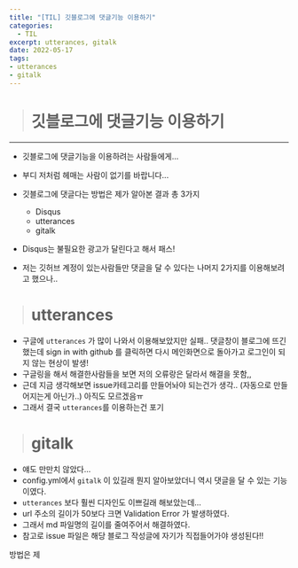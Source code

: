 ```yaml
---
title: "[TIL] 깃블로그에 댓글기능 이용하기"
categories: 
  - TIL
excerpt: utterances, gitalk
date: 2022-05-17
tags:
- utterances
- gitalk
---
```




> # 깃블로그에 댓글기능 이용하기
---

- 깃블로그에 댓글기능을 이용하려는 사람들에게...
- 부디 저처럼 헤매는 사람이 없기를 바랍니다...
- 깃블로그에 댓글다는 방법은 제가 알아본 결과 총 3가지
  - Disqus
  - utterances
  - gitalk

- Disqus는 불필요한 광고가 달린다고 해서 패스!
- 저는 깃허브 계정이 있는사람들만 댓글을 달 수 있다는 나머지 2가지를 이용해보려고 했으나..

> # utterances

- 구글에 `utterances` 가 많이 나와서 이용해보았지만 실패.. 댓글창이 블로그에 뜨긴 했는데 sign in with github 를 클릭하면 다시 메인화면으로 돌아가고 로그인이 되지 않는 현상이 발생!
- 구글링을 해서 해결한사람들을 보면 저의 오류랑은 달라서 해결을 못함,,
- 근데 지금 생각해보면 issue카테고리를 만들어놔야 되는건가 생각.. (자동으로 만들어지는게 아닌가..) 아직도 모르겠음ㅠ
- 그래서 결국 `utterances`를 이용하는건 포기

> # gitalk

- 얘도 만만치 않았다...
- config.yml에서 `gitalk` 이 있길래 뭔지 알아보았더니 역시 댓글을 달 수 있는 기능이였다.
- `utterances` 보다 훨씬 디자인도 이쁘길래 해보았는데...
- url 주소의 길이가 50보다 크면 Validation Error 가 발생하였다.
- 그래서 md 파일명의 길이를 줄여주어서 해결하였다.
- 참고로 issue 파일은 해당 블로그 작성글에 자기가 직접들어가야 생성된다!!
 
방법은 제 
